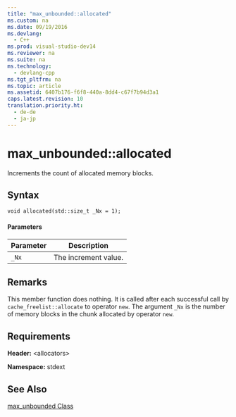 ```yaml
---
title: "max_unbounded::allocated"
ms.custom: na
ms.date: 09/19/2016
ms.devlang: 
  - C++
ms.prod: visual-studio-dev14
ms.reviewer: na
ms.suite: na
ms.technology: 
  - devlang-cpp
ms.tgt_pltfrm: na
ms.topic: article
ms.assetid: 6407b176-f6f8-440a-8dd4-c67f7b94d3a1
caps.latest.revision: 10
translation.priority.ht: 
  - de-de
  - ja-jp
---
```

# max_unbounded::allocated
Increments the count of allocated memory blocks.  
  
## Syntax  
  
```  
void allocated(std::size_t _Nx = 1);  
```  
  
#### Parameters  
  
|Parameter|Description|  
|---------------|-----------------|  
|`_Nx`|The increment value.|  
  
## Remarks  
 This member function does nothing. It is called after each successful call by `cache_freelist::allocate` to operator `new`. The argument `_Nx` is the number of memory blocks in the chunk allocated by operator `new`.  
  
## Requirements  
 **Header:** <allocators\>  
  
 **Namespace:** stdext  
  
## See Also  
 [max_unbounded Class](../vs140/max_unbounded-Class.md)